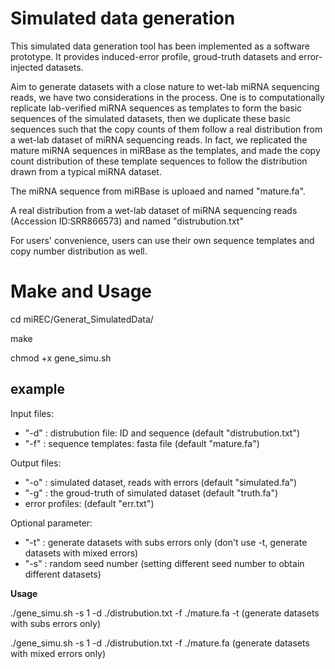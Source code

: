 # Simulated data generation

This simulated data generation tool has been implemented as a software prototype. It provides induced-error profile, groud-truth datasets and  error-injected datasets.

Aim to generate datasets with a close nature to wet-lab miRNA sequencing reads, we have two considerations in the process. One is to computationally replicate lab-verified miRNA sequences as templates to form the basic sequences of the simulated datasets, then we duplicate these basic sequences such that the copy counts of them follow a real distribution from a wet-lab dataset of miRNA sequencing reads. In fact, we replicated the mature miRNA sequences in miRBase as the templates, and made the copy count distribution of these template sequences to follow the distribution drawn from a typical miRNA dataset.

The miRNA sequence from miRBase is uploaed and named "mature.fa".

A real distribution from a wet-lab dataset of miRNA sequencing reads (Accession ID:SRR866573) and named "distrubution.txt"

For users' convenience, users can use their own sequence templates and copy number distribution as well.

# Make and Usage

cd miREC/Generat_SimulatedData/

make

chmod +x gene_simu.sh


## example

Input files: 

- "-d" : distrubution file: ID and sequence (default "distrubution.txt")
- "-f" : sequence templates: fasta file (default "mature.fa")

Output files:

-  "-o" : simulated dataset, reads with errors (default "simulated.fa")
-  "-g" : the groud-truth of simulated dataset  (default "truth.fa")
- error profiles: (default "err.txt")

Optional parameter:

- "-t" : generate datasets with subs errors only (don't use -t, generate datasets with mixed errors)
- "-s" : random seed number (setting different seed number to obtain different datasets)

**Usage**

./gene_simu.sh -s 1 -d ./distrubution.txt -f ./mature.fa -t (generate datasets with subs errors only)

./gene_simu.sh -s 1 -d ./distrubution.txt -f ./mature.fa (generate datasets with mixed errors only)



